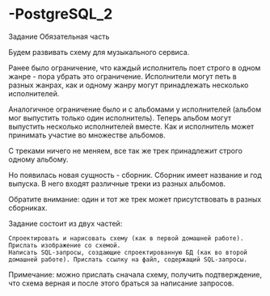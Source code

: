 # -PostgreSQL_2
Задание
Обязательная часть

Будем развивать схему для музыкального сервиса.

Ранее было ограничение, что каждый исполнитель поет строго в одном жанре - пора убрать это ограничение. Исполнители могут петь в разных жанрах, как и одному жанру могут принадлежать несколько исполнителей.

Аналогичное ограничение было и с альбомами у исполнителей (альбом мог выпустить только один исполнитель). Теперь альбом могут выпустить несколько исполнителей вместе. Как и исполнитель может принимать участие во множестве альбомов.

С треками ничего не меняем, все так же трек принадлежит строго одному альбому.

Но появилась новая сущность - сборник. Сборник имеет название и год выпуска. В него входят различные треки из разных альбомов.

Обратите внимание: один и тот же трек может присутствовать в разных сборниках.

Задание состоит из двух частей:

    Спроектировать и нарисовать схему (как в первой домашней работе). Прислать изображение со схемой.
    Написать SQL-запросы, создающие спроектированную БД (как во второй домашней работе). Прислать ссылку на файл, содержащий SQL-запросы.

Примечание: можно прислать сначала схему, получить подтверждение, что схема верная и после этого браться за написание запросов.
